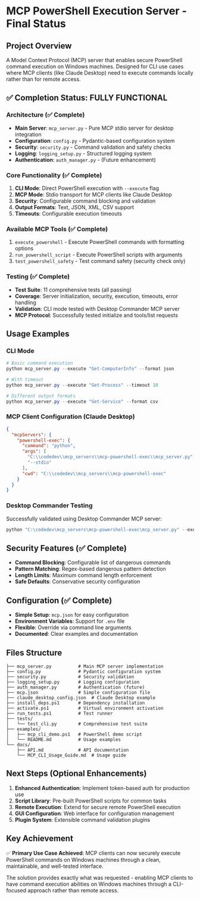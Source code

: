 # MCP PowerShell Execution Server - Final Status

## Project Overview

A Model Context Protocol (MCP) server that enables secure PowerShell command execution on Windows machines. Designed for CLI use cases where MCP clients (like Claude Desktop) need to execute commands locally rather than for remote access.

## ✅ Completion Status: FULLY FUNCTIONAL

### Architecture (✅ Complete)

- **Main Server**: `mcp_server.py` - Pure MCP stdio server for desktop integration
- **Configuration**: `config.py` - Pydantic-based configuration system
- **Security**: `security.py` - Command validation and safety checks
- **Logging**: `logging_setup.py` - Structured logging system
- **Authentication**: `auth_manager.py` - (Future enhancement)

### Core Functionality (✅ Complete)

1. **CLI Mode**: Direct PowerShell execution with `--execute` flag
2. **MCP Mode**: Stdio transport for MCP clients like Claude Desktop
3. **Security**: Configurable command blocking and validation
4. **Output Formats**: Text, JSON, XML, CSV support
5. **Timeouts**: Configurable execution timeouts

### Available MCP Tools (✅ Complete)

1. `execute_powershell` - Execute PowerShell commands with formatting options
2. `run_powershell_script` - Execute PowerShell scripts with arguments
3. `test_powershell_safety` - Test command safety (security check only)

### Testing (✅ Complete)

- **Test Suite**: 11 comprehensive tests (all passing)
- **Coverage**: Server initialization, security, execution, timeouts, error handling
- **Validation**: CLI mode tested with Desktop Commander MCP server
- **MCP Protocol**: Successfully tested initialize and tools/list requests

## Usage Examples

### CLI Mode

```powershell
# Basic command execution
python mcp_server.py --execute "Get-ComputerInfo" --format json

# With timeout
python mcp_server.py --execute "Get-Process" --timeout 10

# Different output formats
python mcp_server.py --execute "Get-Service" --format csv
```

### MCP Client Configuration (Claude Desktop)

```json
{
  "mcpServers": {
    "powershell-exec": {
      "command": "python",
      "args": [
        "C:\\codedev\\mcp_servers\\mcp-powershell-exec\\mcp_server.py",
        "--stdio"
      ],
      "cwd": "C:\\codedev\\mcp_servers\\mcp-powershell-exec"
    }
  }
}
```

### Desktop Commander Testing

Successfully validated using Desktop Commander MCP server:

```powershell
python "C:\codedev\mcp_servers\mcp-powershell-exec\mcp_server.py" --execute "Get-Date" --format json
```

## Security Features (✅ Complete)

- **Command Blocking**: Configurable list of dangerous commands
- **Pattern Matching**: Regex-based dangerous pattern detection
- **Length Limits**: Maximum command length enforcement
- **Safe Defaults**: Conservative security configuration

## Configuration (✅ Complete)

- **Simple Setup**: `mcp.json` for easy configuration
- **Environment Variables**: Support for `.env` file
- **Flexible**: Override via command line arguments
- **Documented**: Clear examples and documentation

## Files Structure

```
├── mcp_server.py          # Main MCP server implementation
├── config.py              # Pydantic configuration system
├── security.py            # Security validation
├── logging_setup.py       # Logging configuration
├── auth_manager.py        # Authentication (future)
├── mcp.json               # Simple configuration file
├── claude_desktop_config.json  # Claude Desktop example
├── install_deps.ps1       # Dependency installation
├── activate.ps1           # Virtual environment activation
├── run_tests.ps1          # Test runner
├── tests/
│   └── test_cli.py        # Comprehensive test suite
├── examples/
│   ├── mcp_cli_demo.ps1   # PowerShell demo script
│   └── README.md          # Usage examples
└── docs/
    ├── API.md             # API documentation
    └── MCP_CLI_Usage_Guide.md  # Usage guide
```

## Next Steps (Optional Enhancements)

1. **Enhanced Authentication**: Implement token-based auth for production use
2. **Script Library**: Pre-built PowerShell scripts for common tasks
3. **Remote Execution**: Extend for secure remote PowerShell execution
4. **GUI Configuration**: Web interface for configuration management
5. **Plugin System**: Extensible command validation plugins

## Key Achievement

✅ **Primary Use Case Achieved**: MCP clients can now securely execute PowerShell commands on Windows machines through a clean, maintainable, and well-tested interface.

The solution provides exactly what was requested - enabling MCP clients to have command execution abilities on Windows machines through a CLI-focused approach rather than remote access.
